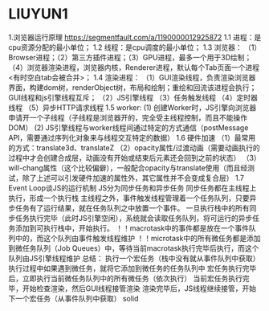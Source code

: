 # LIUYUN1
1.浏览器运行原理
https://segmentfault.com/a/1190000012925872
1.1 进程：是cpu资源分配的最小单位；
1.2 线程：是cpu调度的最小单位；
1.3 浏览器：
    （1）Browser进程；（2）第三方插件进程；（3）GPU进程，最多一个用于3D绘制；（4）浏览器渲染进程，浏览器内核，Renderer进程，默认每个Tab页面一个进程<有时空白tab会被合并>；
1.4 渲染进程：
    （1）GUI渲染线程，负责渲染浏览器界面，构建dom树，renderObject树，布局和绘制；重绘和回流该进程会执行；GUI线程和js引擎线程互斥；
    （2）JS引擎线程
    （3）任务触发线程
    （4）定时器线程
    （5）异步HTTP请求线程
1.5 worker:
    (1) 创建Worker时，JS引擎向浏览器申请开一个子线程（子线程是浏览器开的，完全受主线程控制，而且不能操作DOM）
    (2) JS引擎线程与worker线程间通过特定的方式通信（postMessage API，需要通过序列化对象来与线程交互特定的数据）
1.6 硬件加速
   （1）最常用的方式：translate3d、translateZ
   （2）opacity属性/过渡动画（需要动画执行的过程中才会创建合成层，动画没有开始或结束后元素还会回到之前的状态）
   （3）will-chang属性（这个比较偏僻），一般配合opacity与translate使用（而且经测试，除了上述可以引发硬件加速的属性外，其它属性并不会变成复合层）
1.7 Event Loop谈JS的运行机制
JS分为同步任务和异步任务
同步任务都在主线程上执行，形成一个执行栈
主线程之外，事件触发线程管理着一个任务队列，只要异步任务有了运行结果，就在任务队列之中放置一个事件。
一旦执行栈中的所有同步任务执行完毕（此时JS引擎空闲），系统就会读取任务队列，将可运行的异步任务添加到可执行栈中，开始执行。
！！macrotask中的事件都是放在一个事件队列中的，而这个队列由事件触发线程维护
！！microtask中的所有微任务都是添加到微任务队列（Job Queues）中，等待当前macrotask执行完毕后执行，而这个队列由JS引擎线程维护
总结：
执行一个宏任务（栈中没有就从事件队列中获取）
执行过程中如果遇到微任务，就将它添加到微任务的任务队列中
宏任务执行完毕后，立即执行当前微任务队列中的所有微任务（依次执行）
当前宏任务执行完毕，开始检查渲染，然后GUI线程接管渲染
渲染完毕后，JS线程继续接管，开始下一个宏任务（从事件队列中获取）
solid
